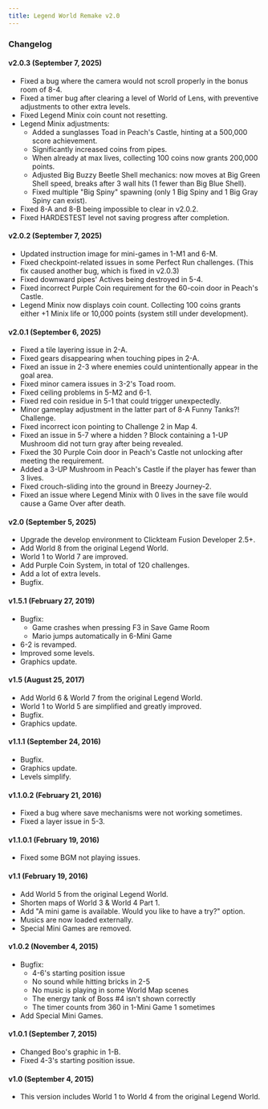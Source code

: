 ```yaml
---
title: Legend World Remake v2.0
---
```


### Changelog
#### v2.0.3 (September 7, 2025)
- Fixed a bug where the camera would not scroll properly in the bonus room of 8-4.
- Fixed a timer bug after clearing a level of World of Lens, with preventive adjustments to other extra levels.
- Fixed Legend Minix coin count not resetting.
- Legend Minix adjustments:
    - Added a sunglasses Toad in Peach's Castle, hinting at a 500,000 score achievement.
    - Significantly increased coins from pipes.
    - When already at max lives, collecting 100 coins now grants 200,000 points.
    - Adjusted Big Buzzy Beetle Shell mechanics: now moves at Big Green Shell speed, breaks after 3 wall hits (1 fewer than Big Blue Shell).
    - Fixed multiple "Big Spiny" spawning (only 1 Big Spiny and 1 Big Gray Spiny can exist).
- Fixed 8-A and 8-B being impossible to clear in v2.0.2.
- Fixed HARDESTEST level not saving progress after completion.

#### v2.0.2 (September 7, 2025)
- Updated instruction image for mini-games in 1-M1 and 6-M.
- Fixed checkpoint-related issues in some Perfect Run challenges. (This fix caused another bug, which is fixed in v2.0.3)
- Fixed downward pipes' Actives being destroyed in 5-4.
- Fixed incorrect Purple Coin requirement for the 60-coin door in Peach's Castle.
- Legend Minix now displays coin count. Collecting 100 coins grants either +1 Minix life or 10,000 points (system still under development).

#### v2.0.1 (September 6, 2025)
- Fixed a tile layering issue in 2-A.
- Fixed gears disappearing when touching pipes in 2-A.
- Fixed an issue in 2-3 where enemies could unintentionally appear in the goal area.
- Fixed minor camera issues in 3-2's Toad room.
- Fixed ceiling problems in 5-M2 and 6-1.
- Fixed red coin residue in 5-1 that could trigger unexpectedly.
- Minor gameplay adjustment in the latter part of 8-A Funny Tanks?! Challenge.
- Fixed incorrect icon pointing to Challenge 2 in Map 4.
- Fixed an issue in 5-7 where a hidden ? Block containing a 1-UP Mushroom did not turn gray after being revealed.
- Fixed the 30 Purple Coin door in Peach's Castle not unlocking after meeting the requirement.
- Added a 3-UP Mushroom in Peach's Castle if the player has fewer than 3 lives.
- Fixed crouch-sliding into the ground in Breezy Journey-2.
- Fixed an issue where Legend Minix with 0 lives in the save file would cause a Game Over after death.

#### v2.0 (September 5, 2025)
- Upgrade the develop environment to Clickteam Fusion Developer 2.5+.
- Add World 8 from the original Legend World.
- World 1 to World 7 are improved.
- Add Purple Coin System, in total of 120 challenges.
- Add a lot of extra levels.
- Bugfix.

#### v1.5.1 (February 27, 2019)
- Bugfix:
    - Game crashes when pressing F3 in Save Game Room
    - Mario jumps automatically in 6-Mini Game
- 6-2 is revamped.
- Improved some levels.
- Graphics update.

#### v1.5 (August 25, 2017)
- Add World 6 & World 7 from the original Legend World.
- World 1 to World 5 are simplified and greatly improved.
- Bugfix.
- Graphics update.

#### v1.1.1 (September 24, 2016)
- Bugfix. 
- Graphics update.
- Levels simplify.

#### v1.1.0.2 (February 21, 2016)
- Fixed a bug where save mechanisms were not working sometimes.
- Fixed a layer issue in 5-3.

#### v1.1.0.1 (February 19, 2016)
- Fixed some BGM not playing issues.

#### v1.1 (February 19, 2016)
- Add World 5 from the original Legend World.
- Shorten maps of World 3 & World 4 Part 1.
- Add "A mini game is available. Would you like to have a try?" option.
- Musics are now loaded externally.
- Special Mini Games are removed.

#### v1.0.2 (November 4, 2015)
- Bugfix:
    - 4-6's starting position issue
    - No sound while hitting bricks in 2-5
    - No music is playing in some World Map scenes
    - The energy tank of Boss #4 isn't shown correctly
    - The timer counts from 360 in 1-Mini Game 1 sometimes
- Add Special Mini Games.

#### v1.0.1 (September 7, 2015)
- Changed Boo's graphic in 1-B.
- Fixed 4-3's starting position issue.

#### v1.0 (September 4, 2015)
- This version includes World 1 to World 4 from the original Legend World.